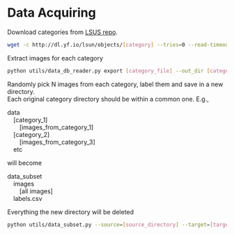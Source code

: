 # Data Acquiring

Download categories from [LSUS repo](http://dl.yf.io/lsun/objects/).

```bash
wget -c http://dl.yf.io/lsun/objects/[category] --tries=0 --read-timeout=20 --retry-connrefused --waitretry=1
```

Extract images for each category

```bash
python utils/data_db_reader.py export [category_file] --out_dir [category_directory_extracted] --flat
```

Randomly pick N images from each category, label them and save in a new directory.<br/>
Each original category directory should be within a common one. E.g.,<br/>

data<br/>
&emsp;[category_1]<br/>
&emsp;&emsp;[images_from_category_1]<br/>
&emsp;[category_2]<br/>
&emsp;&emsp;[images_from_category_3]<br/>
&emsp;etc<br/>

will become<br/>

data_subset<br/>
&emsp;images<br/>
&emsp;&emsp;[all images]<br/>
&emsp;labels.csv<br/>

Everything the new directory will be deleted

```bash
python utils/data_subset.py --source=[source_directory] --target=[target_directory] --selected=[number_of_images_per_category] --seed=[random_seed]
```